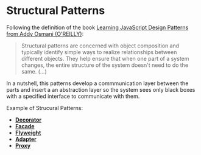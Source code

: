 # Structural Patterns

Following the definition of the book [Learning JavaScript Design Patterns from Addy Osmani (O'REILLY)](https://addyosmani.com/resources/essentialjsdesignpatterns/book/):
> Structural patterns are concerned with object composition and typically identify simple ways to realize relationships
> between different objects. They help ensure that when one part of a system changes, the entire structure of the system
> doesn't need to do the same. (...)

In a nutshell, this patterns develop a commmunication layer between the parts and insert a an abstraction layer so the
system sees only black boxes with a specified interface to communicate with them.

Example of Strucural Patterns:
- [**Decorator**](/structural/decorator)
- [**Facade**](/structural/facade)
- [**Flyweight**](/structural/flyweight)
- [**Adapter**](/structural/adapter)
- [**Proxy**](/structural/proxy)
